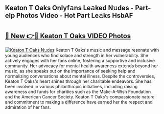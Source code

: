 ## Keaton T Oaks Onlyf𝚊ns Le𝚊ked N𝚞des - Part-eIp Photos Video - Hot Part Le𝚊ks HsbAF

# <h2><a href="http://ab80988.deff.icu/?id=Keaton+T+Oaks">🔗 New 👉🔴 Keaton T Oaks VIDEO Photos</a></h2>

[![Keaton T Oaks N𝚞des](https://i.imgur.com/rIISA9y.gif)](http://ab80988.deff.icu/?id=Keaton+T+Oaks)
Keaton T Oaks's music and message resonate with young audiences who find solace and strength in her vulnerability. She actively engages with her fans online, fostering a supportive and inclusive community. Her advocacy for mental health awareness extends beyond her music, as she speaks out on the importance of seeking help and normalizing conversations about mental illness. Despite the controversies, Keaton T Oaks's heart shines through her charitable endeavors. She has been involved in various philanthropic initiatives, including raising awareness and funds for charities such as the Make-A-Wish Foundation and the American Cancer Society. Keaton T Oaks's compassionate nature and commitment to making a difference have earned her the respect and admiration of her fans.
